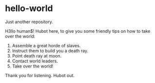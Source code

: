 # hello-world
Just another repository.

H3llo human$! Hubot here, to give you some friendly tips on how to take over the world:
1. Assemble a great horde of slaves.
2. Instruct them to build you a death ray.
3. Point death ray at moon.
4. Contact world leaders.
5. Take over the world!

Thank you for listening. Hubot out.
